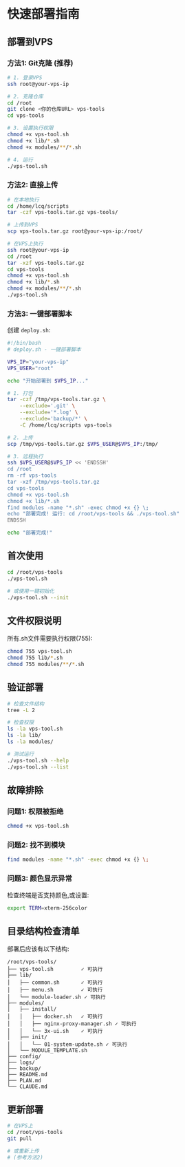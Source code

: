 # 快速部署指南

## 部署到VPS

### 方法1: Git克隆 (推荐)

```bash
# 1. 登录VPS
ssh root@your-vps-ip

# 2. 克隆仓库
cd /root
git clone <你的仓库URL> vps-tools
cd vps-tools

# 3. 设置执行权限
chmod +x vps-tool.sh
chmod +x lib/*.sh
chmod +x modules/**/*.sh

# 4. 运行
./vps-tool.sh
```

### 方法2: 直接上传

```bash
# 在本地执行
cd /home/lcq/scripts
tar -czf vps-tools.tar.gz vps-tools/

# 上传到VPS
scp vps-tools.tar.gz root@your-vps-ip:/root/

# 在VPS上执行
ssh root@your-vps-ip
cd /root
tar -xzf vps-tools.tar.gz
cd vps-tools
chmod +x vps-tool.sh
chmod +x lib/*.sh
chmod +x modules/**/*.sh
./vps-tool.sh
```

### 方法3: 一键部署脚本

创建 `deploy.sh`:

```bash
#!/bin/bash
# deploy.sh - 一键部署脚本

VPS_IP="your-vps-ip"
VPS_USER="root"

echo "开始部署到 $VPS_IP..."

# 1. 打包
tar -czf /tmp/vps-tools.tar.gz \
    --exclude='.git' \
    --exclude='*.log' \
    --exclude='backup/*' \
    -C /home/lcq/scripts vps-tools

# 2. 上传
scp /tmp/vps-tools.tar.gz $VPS_USER@$VPS_IP:/tmp/

# 3. 远程执行
ssh $VPS_USER@$VPS_IP << 'ENDSSH'
cd /root
rm -rf vps-tools
tar -xzf /tmp/vps-tools.tar.gz
cd vps-tools
chmod +x vps-tool.sh
chmod +x lib/*.sh
find modules -name "*.sh" -exec chmod +x {} \;
echo "部署完成! 运行: cd /root/vps-tools && ./vps-tool.sh"
ENDSSH

echo "部署完成!"
```

## 首次使用

```bash
cd /root/vps-tools
./vps-tool.sh

# 或使用一键初始化
./vps-tool.sh --init
```

## 文件权限说明

所有.sh文件需要执行权限(755):
```bash
chmod 755 vps-tool.sh
chmod 755 lib/*.sh
chmod 755 modules/**/*.sh
```

## 验证部署

```bash
# 检查文件结构
tree -L 2

# 检查权限
ls -la vps-tool.sh
ls -la lib/
ls -la modules/

# 测试运行
./vps-tool.sh --help
./vps-tool.sh --list
```

## 故障排除

### 问题1: 权限被拒绝
```bash
chmod +x vps-tool.sh
```

### 问题2: 找不到模块
```bash
find modules -name "*.sh" -exec chmod +x {} \;
```

### 问题3: 颜色显示异常
检查终端是否支持颜色,或设置:
```bash
export TERM=xterm-256color
```

## 目录结构检查清单

部署后应该有以下结构:
```
/root/vps-tools/
├── vps-tool.sh         ✓ 可执行
├── lib/
│   ├── common.sh       ✓ 可执行
│   ├── menu.sh         ✓ 可执行
│   └── module-loader.sh ✓ 可执行
├── modules/
│   ├── install/
│   │   ├── docker.sh   ✓ 可执行
│   │   ├── nginx-proxy-manager.sh ✓ 可执行
│   │   └── 3x-ui.sh    ✓ 可执行
│   ├── init/
│   │   └── 01-system-update.sh ✓ 可执行
│   └── MODULE_TEMPLATE.sh
├── config/
├── logs/
├── backup/
├── README.md
├── PLAN.md
└── CLAUDE.md
```

## 更新部署

```bash
# 在VPS上
cd /root/vps-tools
git pull

# 或重新上传
# (参考方法2)
```
